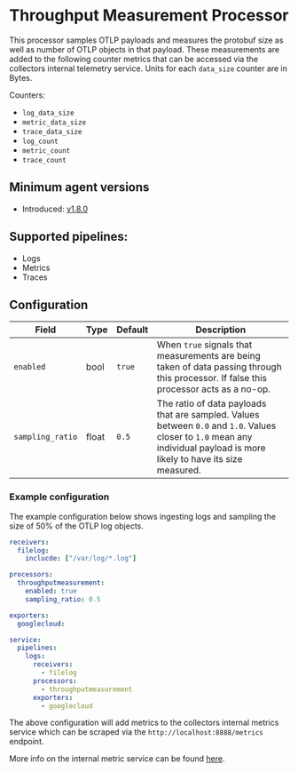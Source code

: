 # Throughput Measurement Processor
This processor samples OTLP payloads and measures the protobuf size as well as number of OTLP objects in that payload. These measurements are added to the following counter metrics that can be accessed via the collectors internal telemetry service. Units for each `data_size` counter are in Bytes.

Counters:
- `log_data_size`
- `metric_data_size`
- `trace_data_size`
- `log_count`
- `metric_count`
- `trace_count`

## Minimum agent versions
- Introduced: [v1.8.0](https://github.com/observIQ/bindplane-otel-collector/releases/tag/v1.8.0)

## Supported pipelines: 
- Logs
- Metrics
- Traces

## Configuration
| Field               | Type   | Default | Description                                                                                                                                                               |
|---------------------|--------|---------|---------------------------------------------------------------------------------------------------------------------------------------------------------------------------|
| `enabled`           | bool   | `true`  | When `true` signals that measurements are being taken of data passing through this processor. If false this processor acts as a no-op.                                    |
| `sampling_ratio`   | float  | `0.5`   | The ratio of data payloads that are sampled. Values between `0.0` and `1.0`. Values closer to `1.0` mean any individual payload is more likely to have its size measured. |


### Example configuration

The example configuration below shows ingesting logs and sampling the size of 50% of the OTLP log objects.

```yaml
receivers:
  filelog:
    inclucde: ["/var/log/*.log"]

processors:
  throughputmeasurement:
    enabled: true
    sampling_ratio: 0.5

exporters:
  googlecloud:

service:
  pipelines:
    logs:
      receivers:
        - filelog
      processors:
        - throughputmeasurement
      exporters:
        - googlecloud
```

The above configuration will add metrics to the collectors internal metrics service which can be scraped via the `http://localhost:8888/metrics` endpoint. 

More info on the internal metric service can be found [here](https://opentelemetry.io/docs/collector/configuration/#service).


